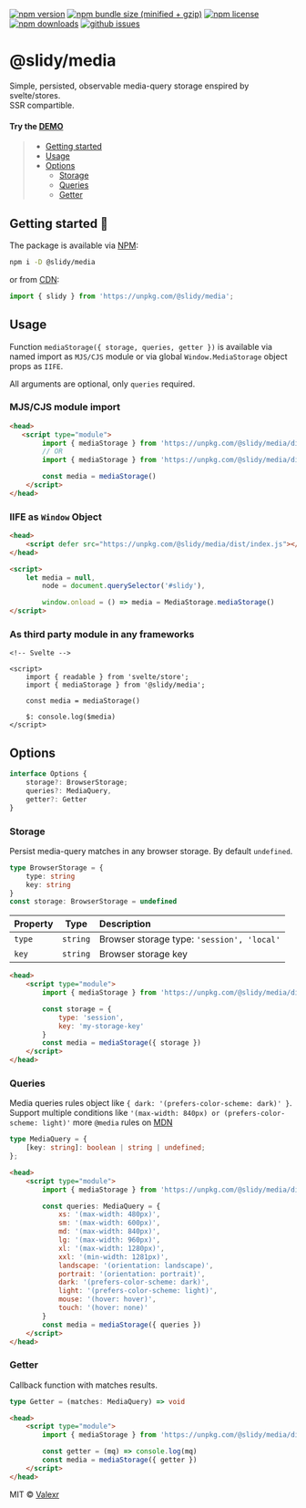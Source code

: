 [![npm version](https://img.shields.io/npm/v/@slidy/media)](https://www.npmjs.com/package/@slidy/media)
[![npm bundle size (minified + gzip)](https://img.shields.io/bundlephobia/minzip/@slidy/media)](https://bundlephobia.com/package/@slidy/media)
[![npm license](https://img.shields.io/npm/l/@slidy/media)](https://www.npmjs.com/package/@slidy/media)
[![npm downloads](https://img.shields.io/npm/dt/@slidy/media)](https://www.npmjs.com/package/@slidy/media)
[![github issues](https://img.shields.io/github/issues/valexr/slidy)](https://github.com/Valexr/slidy/issues)

# @slidy/media

Simple, persisted, observable media-query storage enspired by svelte/stores.  
SSR compartible.

#### Try the [DEMO]

> - [Getting started](#getting-started-)
> - [Usage](#usage-)
> - [Options](#options-)
>   - [Storage](#storage-)
>   - [Queries](#queries-)
>   - [Getter](#getter-)


## Getting started 🚀

The package is available via [NPM]:

```sh
npm i -D @slidy/media
```
or from [CDN]:

```js
import { slidy } from 'https://unpkg.com/@slidy/media';
```


## Usage

Function `mediaStorage({ storage, queries, getter })` is available via named import as `MJS/CJS` module or via global `Window.MediaStorage` object props as `IIFE`. 

All arguments are optional, only `queries` required.

### MJS/CJS module import

```html
<head>
   <script type="module">
        import { mediaStorage } from 'https://unpkg.com/@slidy/media/dist/index.mjs'; // MJS module
        // OR
        import { mediaStorage } from 'https://unpkg.com/@slidy/media/dist/index.cjs'; // CJS module

        const media = mediaStorage()
    </script>
</head>
```

### IIFE as `Window` Object

```html
<head>
    <script defer src="https://unpkg.com/@slidy/media/dist/index.js"></script>
</head>

<script>
    let media = null,
        node = document.querySelector('#slidy'),

        window.onload = () => media = MediaStorage.mediaStorage()
</script>
```

### As third party module in any frameworks

```svelte
<!-- Svelte -->

<script>
    import { readable } from 'svelte/store';
    import { mediaStorage } from '@slidy/media';

    const media = mediaStorage()

    $: console.log($media)
</script>
```


## Options

```ts
interface Options {
    storage?: BrowserStorage;
    queries?: MediaQuery,
    getter?: Getter
}
```

### Storage

Persist media-query matches in any browser storage. By default `undefined`.

```ts
type BrowserStorage = {
    type: string
    key: string
}
const storage: BrowserStorage = undefined
```

| Property     | Type       | Description |
| :----------- | :--------: | :---------- |
| `type`       | `string`   | Browser storage type: `'session', 'local'` |
| `key`        | `string`   | Browser storage key |

```html
<head>
    <script type="module">
        import { mediaStorage } from 'https://unpkg.com/@slidy/media/dist/index.mjs';

        const storage = { 
            type: 'session', 
            key: 'my-storage-key' 
        }
        const media = mediaStorage({ storage })
    </script>
</head>
```

### Queries

Media queries rules object like `{ dark: '(prefers-color-scheme: dark)' }`. Support multiple conditions like `'(max-width: 840px) or (prefers-color-scheme: light)'` more `@media` rules on [MDN](https://developer.mozilla.org/en-US/docs/Web/CSS/@media#logical_operators)

```ts
type MediaQuery = {
    [key: string]: boolean | string | undefined;
};
```

```html
<head>
    <script type="module">
        import { mediaStorage } from 'https://unpkg.com/@slidy/media/dist/index.mjs';

        const queries: MediaQuery = {
            xs: '(max-width: 480px)',
            sm: '(max-width: 600px)',
            md: '(max-width: 840px)',
            lg: '(max-width: 960px)',
            xl: '(max-width: 1280px)',
            xxl: '(min-width: 1281px)',
            landscape: '(orientation: landscape)',
            portrait: '(orientation: portrait)',
            dark: '(prefers-color-scheme: dark)',
            light: '(prefers-color-scheme: light)',
            mouse: '(hover: hover)',
            touch: '(hover: none)'
        }
        const media = mediaStorage({ queries })
    </script>
</head>
```

### Getter

Callback function with matches results.

```ts
type Getter = (matches: MediaQuery) => void
```

```html
<head>
    <script type="module">
        import { mediaStorage } from 'https://unpkg.com/@slidy/media/dist/index.mjs';

        const getter = (mq) => console.log(mq)
        const media = mediaStorage({ getter })
    </script>
</head>
```


MIT &copy; [Valexr](https://github.com/Valexr)

[DEMO]: https://svelte.dev/repl/e015c399d7b0442b9a75b71ede67fb61
[NPM]: https://www.npmjs.com/package/@slidy/media
[CDN]: https://unpkg.com/@slidy/media/
[REPL]: https://svelte.dev/repl/e015c399d7b0442b9a75b71ede67fb61
